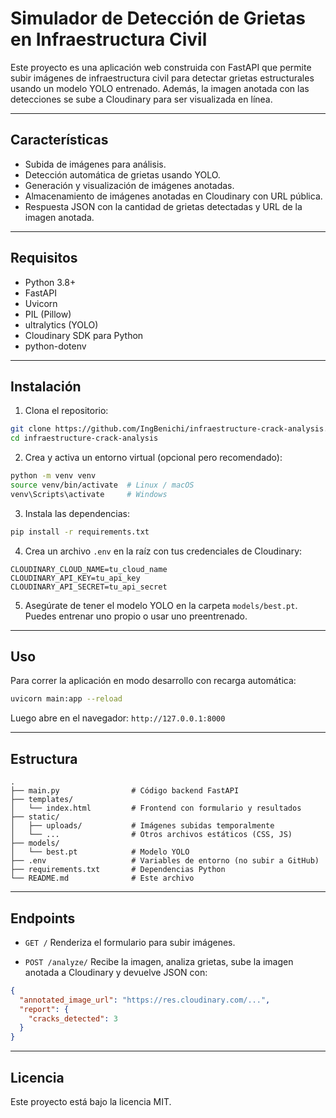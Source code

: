 # Simulador de Detección de Grietas en Infraestructura Civil

Este proyecto es una aplicación web construida con FastAPI que permite subir imágenes de infraestructura civil para detectar grietas estructurales usando un modelo YOLO entrenado. Además, la imagen anotada con las detecciones se sube a Cloudinary para ser visualizada en línea.

---

## Características

- Subida de imágenes para análisis.
- Detección automática de grietas usando YOLO.
- Generación y visualización de imágenes anotadas.
- Almacenamiento de imágenes anotadas en Cloudinary con URL pública.
- Respuesta JSON con la cantidad de grietas detectadas y URL de la imagen anotada.

---

## Requisitos

- Python 3.8+
- FastAPI
- Uvicorn
- PIL (Pillow)
- ultralytics (YOLO)
- Cloudinary SDK para Python
- python-dotenv

---

## Instalación

1. Clona el repositorio:

```bash
git clone https://github.com/IngBenichi/infraestructure-crack-analysis.git
cd infraestructure-crack-analysis
````

2. Crea y activa un entorno virtual (opcional pero recomendado):

```bash
python -m venv venv
source venv/bin/activate  # Linux / macOS
venv\Scripts\activate     # Windows
```

3. Instala las dependencias:

```bash
pip install -r requirements.txt
```

4. Crea un archivo `.env` en la raíz con tus credenciales de Cloudinary:

```env
CLOUDINARY_CLOUD_NAME=tu_cloud_name
CLOUDINARY_API_KEY=tu_api_key
CLOUDINARY_API_SECRET=tu_api_secret
```

5. Asegúrate de tener el modelo YOLO en la carpeta `models/best.pt`. Puedes entrenar uno propio o usar uno preentrenado.

---

## Uso

Para correr la aplicación en modo desarrollo con recarga automática:

```bash
uvicorn main:app --reload
```

Luego abre en el navegador: `http://127.0.0.1:8000`

---

## Estructura

```
.
├── main.py                # Código backend FastAPI
├── templates/
│   └── index.html         # Frontend con formulario y resultados
├── static/
│   ├── uploads/           # Imágenes subidas temporalmente
│   └── ...                # Otros archivos estáticos (CSS, JS)
├── models/
│   └── best.pt            # Modelo YOLO
├── .env                   # Variables de entorno (no subir a GitHub)
├── requirements.txt       # Dependencias Python
└── README.md              # Este archivo
```

---

## Endpoints

* `GET /`
  Renderiza el formulario para subir imágenes.

* `POST /analyze/`
  Recibe la imagen, analiza grietas, sube la imagen anotada a Cloudinary y devuelve JSON con:

```json
{
  "annotated_image_url": "https://res.cloudinary.com/...",
  "report": {
    "cracks_detected": 3
  }
}
```

---

## Licencia

Este proyecto está bajo la licencia MIT.
